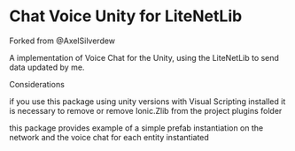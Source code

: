 # Chat Voice Unity for LiteNetLib

Forked from @AxelSilverdew

A implementation of Voice Chat for the Unity, using the LiteNetLib to send data updated by me.

Considerations

if you use this package using unity versions with Visual Scripting installed it is necessary to remove or remove Ionic.Zlib from the project plugins folder

this package provides example of a simple prefab instantiation on the network and the voice chat for each entity instantiated
